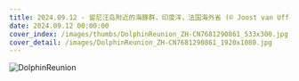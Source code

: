 ```yaml
---
title: 2024.09.12 - 留尼汪岛附近的海豚群，印度洋，法国海外省 (© Joost van Uffelen/Shutterstock)
date: 2024.09.12 00:00:00
cover_index: /images/thumbs/DolphinReunion_ZH-CN7681290861_533x300.jpg
cover_detail: /images/DolphinReunion_ZH-CN7681290861_1920x1080.jpg
---
```


![DolphinReunion](/images/DolphinReunion_ZH-CN7681290861_1920x1080.jpg)
